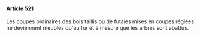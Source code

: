 #### Article 521

Les coupes ordinaires des bois taillis ou de futaies mises en coupes réglées ne deviennent meubles qu'au fur et à mesure que les arbres sont abattus.


